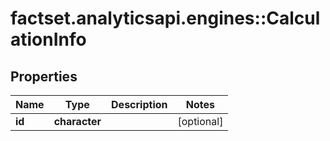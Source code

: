 # factset.analyticsapi.engines::CalculationInfo

## Properties
Name | Type | Description | Notes
------------ | ------------- | ------------- | -------------
**id** | **character** |  | [optional] 


